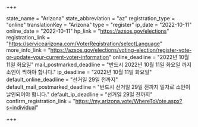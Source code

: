 +++

state_name = "Arizona"
state_abbreviation = "az"
registration_type = "online"
translationKey = "Arizona"
type = "register"
ip_date = "2022-10-11"
online_date = "2022-10-11"
hp_link = "https://azsos.gov/elections"
registration_link = "https://servicearizona.com/VoterRegistration/selectLanguage"
more_info_link = "https://azsos.gov/elections/voting-election/register-vote-or-update-your-current-voter-information"
online_deadline = "2022년 10월 11일 화요일"
mail_postmarked_deadline = "반드시 2022년 10월 11일 화요일 까지 소인이 찍혀야 합니다."
ip_deadline = "2022년 10월 11일 화요일"
default_online_deadline = "선거일 29일 전까지"
default_mail_postmarked_deadline = "반드시 선거일 29일 전까지 일자로 소인이 날인되어야 합니다."
default_ip_deadline = "선거일 29일 전까지"
confirm_registration_link = "https://my.arizona.vote/WhereToVote.aspx?s=individual"

+++